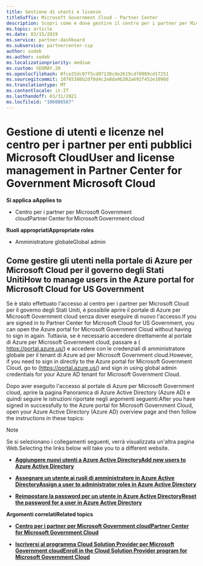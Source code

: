 ```yaml
---
title: Gestione di utenti e licenze
titleSuffix: Microsoft Government Cloud - Partner Center
description: Scopri come e dove gestire il centro per i partner per Microsoft Cloud per partner, clienti e licenze degli Stati Uniti, nonché per reimpostare le password.
ms.topic: article
ms.date: 03/15/2019
ms.service: partner-dashboard
ms.subservice: partnercenter-csp
author: sodeb
ms.author: sodeb
ms.localizationpriority: medium
ms.custom: SEOMAY.20
ms.openlocfilehash: 0fce25dc07f5cd07138cde2619cdf0989cd17251
ms.sourcegitcommit: 10765386b2df0d4c2e8da9b302a692f452e1090d
ms.translationtype: MT
ms.contentlocale: it-IT
ms.lasthandoff: 03/31/2021
ms.locfileid: "106086567"
---
```

# <a name="user-and-license-management-in-partner-center-for-government-microsoft-cloud"></a><span data-ttu-id="8403a-103">Gestione di utenti e licenze nel centro per i partner per enti pubblici Microsoft Cloud</span><span class="sxs-lookup"><span data-stu-id="8403a-103">User and license management in Partner Center for Government Microsoft Cloud</span></span>

<span data-ttu-id="8403a-104">**Si applica a**</span><span class="sxs-lookup"><span data-stu-id="8403a-104">**Applies to**</span></span>

- <span data-ttu-id="8403a-105">Centro per i partner per Microsoft Government cloud</span><span class="sxs-lookup"><span data-stu-id="8403a-105">Partner Center for Microsoft Government cloud</span></span>

<span data-ttu-id="8403a-106">**Ruoli appropriati**</span><span class="sxs-lookup"><span data-stu-id="8403a-106">**Appropriate roles**</span></span>

- <span data-ttu-id="8403a-107">Amministratore globale</span><span class="sxs-lookup"><span data-stu-id="8403a-107">Global admin</span></span>

## <a name="how-to-manage-users-in-the-azure-portal-for-microsoft-cloud-for-us-government"></a><span data-ttu-id="8403a-108">Come gestire gli utenti nella portale di Azure per Microsoft Cloud per il governo degli Stati Uniti</span><span class="sxs-lookup"><span data-stu-id="8403a-108">How to manage users in the Azure portal for Microsoft Cloud for US Government</span></span>

<span data-ttu-id="8403a-109">Se è stato effettuato l'accesso al centro per i partner per Microsoft Cloud per il governo degli Stati Uniti, è possibile aprire il portale di Azure per Microsoft Government cloud senza dover eseguire di nuovo l'accesso.</span><span class="sxs-lookup"><span data-stu-id="8403a-109">If you are signed in to Partner Center for Microsoft Cloud for US Government, you can open the Azure portal for Microsoft Government Cloud without having to sign in again.</span></span> <span data-ttu-id="8403a-110">Tuttavia, se è necessario accedere direttamente al portale di Azure per Microsoft Government cloud, passare a ( https://portal.azure.us/) e accedere con le credenziali di amministratore globale per il tenant di Azure ad per Microsoft Government cloud.</span><span class="sxs-lookup"><span data-stu-id="8403a-110">However, if you need to sign in directly to the Azure portal for Microsoft Government Cloud, go to (https://portal.azure.us/) and sign in using global admin credentials for your Azure AD tenant for Microsoft Government Cloud.</span></span>

<span data-ttu-id="8403a-111">Dopo aver eseguito l'accesso al portale di Azure per Microsoft Government cloud, aprire la pagina Panoramica di Azure Active Directory (Azure AD) e quindi seguire le istruzioni riportate negli argomenti seguenti:</span><span class="sxs-lookup"><span data-stu-id="8403a-111">After you have signed in successfully to the Azure portal for Microsoft Government Cloud, open your Azure Active Directory (Azure AD) overview page and then follow the instructions in these topics:</span></span>

> [!NOTE]  
> <span data-ttu-id="8403a-112">Se si selezionano i collegamenti seguenti, verrà visualizzata un'altra pagina Web.</span><span class="sxs-lookup"><span data-stu-id="8403a-112">Selecting the links below will take you to a different website.</span></span> 

-  [<span data-ttu-id="8403a-113">**Aggiungere nuovi utenti a Azure Active Directory**</span><span class="sxs-lookup"><span data-stu-id="8403a-113">**Add new users to Azure Active Directory**</span></span>](/azure/active-directory/active-directory-users-create-azure-portal)

-  [<span data-ttu-id="8403a-114">**Assegnare un utente ai ruoli di amministratore in Azure Active Directory**</span><span class="sxs-lookup"><span data-stu-id="8403a-114">**Assign a user to administrator roles in Azure Active Directory**</span></span>](/azure/active-directory/active-directory-users-assign-role-azure-portal)

-  [<span data-ttu-id="8403a-115">**Reimpostare la password per un utente in Azure Active Directory**</span><span class="sxs-lookup"><span data-stu-id="8403a-115">**Reset the password for a user in Azure Active Directory**</span></span>](/azure/active-directory/active-directory-users-reset-password-azure-portal)

<span data-ttu-id="8403a-116">**Argomenti correlati**</span><span class="sxs-lookup"><span data-stu-id="8403a-116">**Related topics**</span></span>

-  [<span data-ttu-id="8403a-117">**Centro per i partner per Microsoft Government cloud**</span><span class="sxs-lookup"><span data-stu-id="8403a-117">**Partner Center for Microsoft Government Cloud**</span></span>](partner-center-for-microsoft-us-govt-cloud.md)

-  [<span data-ttu-id="8403a-118">**Iscriversi al programma Cloud Solution Provider per Microsoft Government cloud**</span><span class="sxs-lookup"><span data-stu-id="8403a-118">**Enroll in the Cloud Solution Provider program for Microsoft Government Cloud**</span></span>](enroll-in-csp-for-microsoft-us-govt-cloud.md)